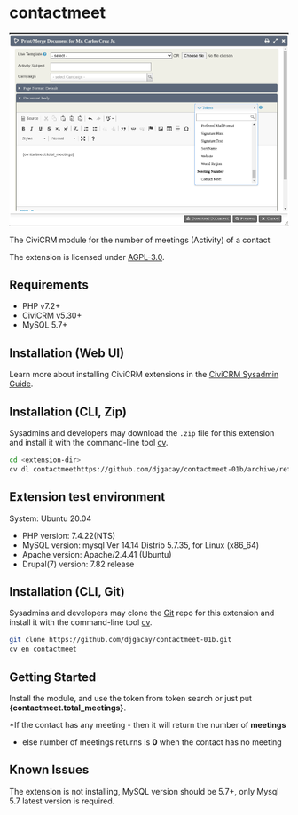 # contactmeet

![Screenshot](/images/screenshot.png)

The CiviCRM module for the number of meetings (Activity) of a contact

The extension is licensed under [AGPL-3.0](LICENSE.txt).

## Requirements

* PHP v7.2+
* CiviCRM v5.30+
* MySQL 5.7+

## Installation (Web UI)

Learn more about installing CiviCRM extensions in the [CiviCRM Sysadmin Guide](https://docs.civicrm.org/sysadmin/en/latest/customize/extensions/).

## Installation (CLI, Zip)

Sysadmins and developers may download the `.zip` file for this extension and
install it with the command-line tool [cv](https://github.com/civicrm/cv).

```bash
cd <extension-dir>
cv dl contactmeethttps://github.com/djgacay/contactmeet-01b/archive/refs/tags/01b.tar.gz
```
## Extension test environment

System: Ubuntu 20.04

* PHP version: 7.4.22(NTS)
* MySQL version: mysql  Ver 14.14 Distrib 5.7.35, for Linux (x86_64)
* Apache version: Apache/2.4.41 (Ubuntu)
* Drupal(7) version: 7.82 release 

## Installation (CLI, Git)

Sysadmins and developers may clone the [Git](https://en.wikipedia.org/wiki/Git) repo for this extension and
install it with the command-line tool [cv](https://github.com/civicrm/cv).

```bash
git clone https://github.com/djgacay/contactmeet-01b.git
cv en contactmeet
```

## Getting Started

Install the module, and use the token from token search or just put **{contactmeet.total_meetings}**. 

*If the contact has any meeting - then it will return the number of **meetings**
* else number of meetings returns is **0** when the contact has no meeting


## Known Issues

The extension is not installing, MySQL version should be 5.7+, only Mysql 5.7 latest version is required. 
